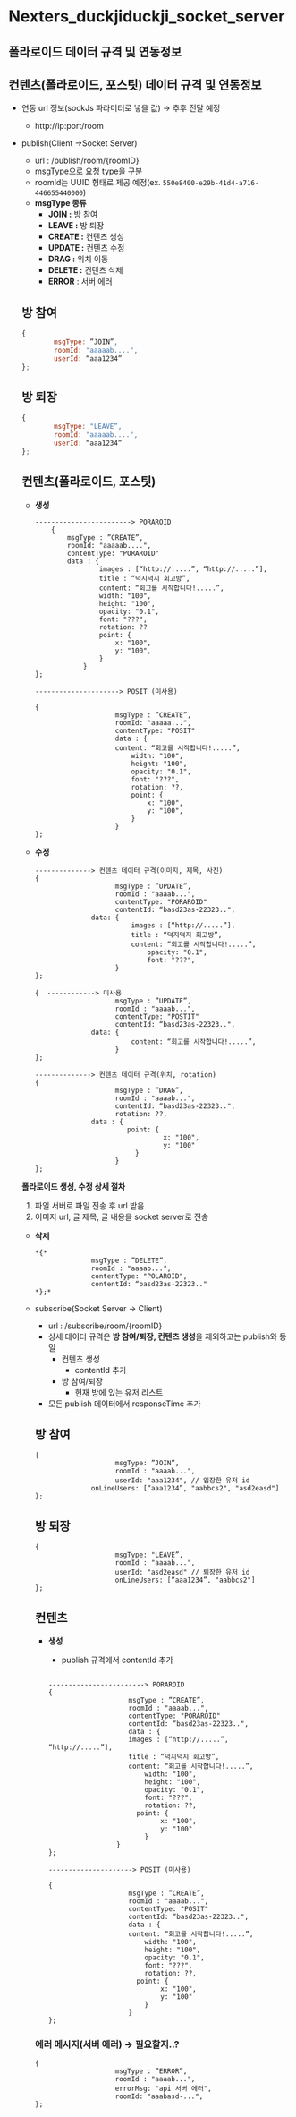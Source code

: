 # Nexters_duckjiduckji_socket_server

## **폴라로이드 데이터 규격 및 연동정보**

## 컨텐츠(폴라로이드, 포스팃) **데이터 규격 및 연동정보**

- 연동 url 정보(sockJs 파라미터로 넣을 값) → 추후 전달 예정
    - http://ip:port/room
- publish(Client →Socket Server)
    - url : /publish/room/{roomID}
    - msgType으로 요청 type을 구분
    - roomId는 UUID 형태로 제공 예정(ex. `550e8400-e29b-41d4-a716-446655440000`)
    - **msgType 종류**
        - **JOIN :** 방 참여
        - **LEAVE :** 방 퇴장
        - **CREATE :** 컨텐츠 생성
        - **UPDATE :** 컨텐츠 수정
        - **DRAG :** 위치 이동
        - **DELETE :** 컨텐츠 삭제
        - **ERROR** : 서버 에러
    
    ## 방 참여
    
    ```javascript
    {
            msgType: ”JOIN”,
            roomId: "aaaaab....",
        	userId: “aaa1234”
    };
    ```
    
    ## 방 퇴장
    
    ```javascript
    {
	        msgType: "LEAVE”,
            roomId: "aaaaab....",
            userId: “aaa1234”
    };
    ```
    
    ## 컨텐츠(폴라로이드, 포스팃)
    
    - **생성**
        
        ```
        ------------------------> PORAROID
    		{
    		   	msgType : ”CREATE”,
                roomId: "aaaaab....",
    		    contentType: "PORAROID"
      	    	data : {
        		        images : [“http://.....”, “http://.....”],
        			    title : “덕지덕지 회고방”,
        			    content: “회고를 시작합니다!.....”,
        				width: "100",
        				height: "100",
        				opacity: "0.1",
        				font: "???",
						rotation: ??
        			  	point: {
        					x: "100",
        	 				y: "100",
        				}
        			}
        };
        
        ---------------------> POSIT (미사용)
        
        {
        					msgType : ”CREATE”,
                            roomId: "aaaaa...",
        					contentType: "POSIT"
        					data : {
        				    content: “회고를 시작합니다!.....”,
        						width: "100",
        						height: "100",
        						opacity: "0.1",
        						font: "???",
                                rotation: ??,
        					    point: {
        							x: "100",
        		 					y: "100",
        						}
        					}
        };
        
        ```
        
    - **수정**
        
        ```
        --------------> 컨텐츠 데이터 규격(이미지, 제목, 사진)
        {
        					msgType : ”UPDATE”,
                            roomId : "aaaab...",
        					contentType: "PORAROID"
        					contentId: “basd23as-22323..",
        		      data: {
        					    images : [“http://.....”],
        					    title : “덕지덕지 회고방”,
        					    content: “회고를 시작합니다!.....”,     
        							opacity: "0.1",
        							font: "???",
        					} 
        };
        
        {  ------------> 미사용
        					msgType : ”UPDATE”,
                            roomId : "aaaab...",
        					contentType: "POSTIT"
        					contentId: “basd23as-22323..",
        		      data: {
        					    content: “회고를 시작합니다!.....”,     
        					} 
        };
        
        --------------> 컨텐츠 데이터 규격(위치, rotation)
        {
        					msgType : ”DRAG”,
                            roomId : "aaaab...",
        					contentId: “basd23as-22323..",
                            rotation: ??,
        		      data : {
        					   point: {
        								x: "100",
        			 					y: "100"
        						 }
        					}   
        };
        
        ```
        
    
    **폴라로이드 생성, 수정 상세 절차** 
    
    1. 파일 서버로 파일 전송 후 url 받음
    2. 이미지 url, 글 제목, 글 내용을 socket server로 전송
    
    - **삭제**
        
        ```
        *{*
        			  msgType : ”DELETE”,
                      roomId : "aaaab...",
        			  contentType: "POLAROID",
        		      contentId: “basd23as-22323.."
        *};*
        ```
        
    
    - subscribe(Socket Server → Client)
        - url : /subscribe/room/{roomID}
        - 상세 데이터 규격은 **방 참여/퇴장, 컨텐츠 생성**을 제외하고는 publish와 동일
            - 컨텐츠 생성
                - contentId 추가
            - 방 참여/퇴장
                - 현재 방에 있는 유저 리스트
        - 모든 publish 데이터에서 responseTime 추가
            
            
        
        ## 방 참여
        
        ```
        {
        				 	msgType: ”JOIN”,
                            roomId : "aaaab...",
        					userId: "aaa1234", // 입장한 유저 id
        		      onLineUsers: [“aaa1234”, "aabbcs2", "asd2easd"]
        };
        ```
        
        ## 방 퇴장
        
        ```
        {
        				 	msgType: "LEAVE”,
                            roomId : "aaaab...",
        					userId: "asd2easd" // 퇴장한 유저 id
        					onLineUsers: [“aaa1234”, "aabbcs2"]
        };
        ```
        
        ## 컨텐츠
        
        - **생성**
            - publish 규격에서 contentId 추가
            
            ```
            
            ------------------------> PORAROID
            {
            					msgType : ”CREATE”,
                                roomId : "aaaab...",
            					contentType: "PORAROID"
            					contentId: “basd23as-22323..",
            					data : {
            				    images : [“http://.....”, “http://.....”],
            				    title : “덕지덕지 회고방”,
            				    content: “회고를 시작합니다!.....”,
            						width: "100",
            						height: "100",
            						opacity: "0.1",
            						font: "???",
                                    rotation: ??,
            					  point: {
            							x: "100",
            		 					y: "100"
            						}
            				 }
            };
            
            ---------------------> POSIT (미사용)
            
            {
            					msgType : ”CREATE”,
                                roomId : "aaaab...",
            					contentType: "POSIT"
            					contentId: “basd23as-22323..",
            					data : {
            				    content: “회고를 시작합니다!.....”,
            						width: "100",
            						height: "100",
            						opacity: "0.1",
            						font: "???",
                                    rotation: ??,
            					  point: {
            							x: "100",
            		 					y: "100"
            						}
            					}
            };
            
            ```
            
        
        ### 에러 메시지(서버 에러) → 필요할지..?
        
        ```
        {
        					msgType : ”ERROR”,
                            roomId : "aaaab...",
        					errorMsg: "api 서버 에러",
        					roomId: "aaabasd-...",
        };
        ```
